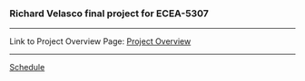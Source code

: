 ### Richard Velasco final project for ECEA-5307
***
Link to Project Overview Page: [Project Overview](https://github.com/cu-ecen-aeld/final-project-velascorboulder/wiki/Project-Overview)
***
[Schedule](https://github.com/users/velascorhwee/projects/1/views/1)
